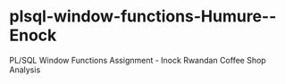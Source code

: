 # plsql-window-functions-Humure--Enock
PL/SQL Window Functions Assignment - Inock Rwandan Coffee Shop Analysis
